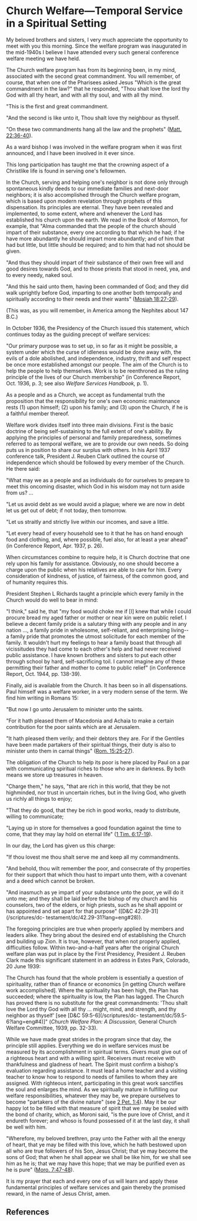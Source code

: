 # Church Welfare—Temporal Service in a Spiritual Setting

My beloved brothers and sisters, I very much appreciate the opportunity to
meet with you this morning. Since the welfare program was inaugurated in the
mid-1940s I believe I have attended every such general conference welfare
meeting we have held.

The Church welfare program has from its beginning been, in my mind, associated
with the second great commandment. You will remember, of course, that when one
of the Pharisees asked Jesus "Which is the great commandment in the law?" that
he responded, "Thou shalt love the lord thy God with all thy heart, and with
all thy soul, and with all thy mind.

"This is the first and great commandment.

"And the second is like unto it, Thou shalt love thy neighbour as thyself.

"On these two commandments hang all the law and the prophets" ([Matt.
22:36-40](/scriptures/nt/matt/22.36-40?lang=eng#35)).

As a ward bishop I was involved in the welfare program when it was first
announced, and I have been involved in it ever since.

This long participation has taught me that the crowning aspect of a Christlike
life is found in serving one's fellowmen.

In the Church, serving and helping one's neighbor is not done only through
spontaneous kindly deeds to our immediate families and next-door neighbors; it
is also accomplished through the Church welfare program, which is based upon
modern revelation through prophets of this dispensation. Its principles are
eternal. They have been revealed and implemented, to some extent, where and
whenever the Lord has established his church upon the earth. We read in the
Book of Mormon, for example, that "Alma commanded that the people of the
church should impart of their substance, every one according to that which he
had; if he have more abundantly he should impart more abundantly; and of him
that had but little, but little should be required; and to him that had not
should be given.

"And thus they should impart of their substance of their own free will and
good desires towards God, and to those priests that stood in need, yea, and to
every needy, naked soul.

"And this he said unto them, having been commanded of God; and they did walk
uprightly before God, imparting to one another both temporally and spiritually
according to their needs and their wants" ([Mosiah
18:27-29](/scriptures/bofm/mosiah/18.27-29?lang=eng#26)).

(This was, as you will remember, in America among the Nephites about 147 B.C.)

In October 1936, the Presidency of the Church issued this statement, which
continues today as the guiding precept of welfare services:

"Our primary purpose was to set up, in so far as it might be possible, a
system under which the curse of idleness would be done away with, the evils of
a dole abolished, and independence, industry, thrift and self respect be once
more established amongst our people. The aim of the Church is to help the
people to help themselves. Work is to be reenthroned as the ruling principle
of the lives of our Church membership" (in Conference Report, Oct. 1936, p. 3;
see also _Welfare Services Handbook,_ p. 1).

As a people and as a Church, we accept as fundamental truth the proposition
that the responsibility for one's own economic maintenance rests (1) upon
himself; (2) upon his family; and (3) upon the Church, if he is a faithful
member thereof.

Welfare work divides itself into three main divisions. First is the basic
doctrine of being self-sustaining to the full extent of one's ability. By
applying the principles of personal and family preparedness, sometimes
referred to as temporal welfare, we are to provide our own needs. So doing
puts us in position to share our surplus with others. In his April 1937
conference talk, President J. Reuben Clark outlined the course of independence
which should be followed by every member of the Church. He there said:

"What may we as a people and as individuals do for ourselves to prepare to
meet this oncoming disaster, which God in his wisdom may not turn aside from
us? ...

"Let us avoid debt as we would avoid a plague; where we are now in debt let us
get out of debt; if not today, then tomorrow.

"Let us straitly and strictly live within our incomes, and save a little.

"Let every head of every household see to it that he has on hand enough food
and clothing, and, where possible, fuel also, for at least a year ahead" (in
Conference Report, Apr. 1937, p. 26).

When circumstances combine to require help, it is Church doctrine that one
rely upon his family for assistance. Obviously, no one should become a charge
upon the public when his relatives are able to care for him. Every
consideration of kindness, of justice, of fairness, of the common good, and of
humanity requires this.

President Stephen L Richards taught a principle which every family in the
Church would do well to bear in mind:

"I think," said he, that "my food would choke me if [I] knew that while I
could procure bread my aged father or mother or near kin were on public
relief. I believe a decent family pride is a salutary thing with any people
and in any nation ..., a family pride in wholesome, self-reliant, and
enterprising living--a family pride that promotes the utmost solicitude for
each member of the family. It wouldn't hurt my feelings to hear a family boast
that through all vicissitudes they had come to each other's help and had never
received public assistance. I have known brothers and sisters to put each
other through school by hard, self-sacrificing toil. I cannot imagine any of
these permitting their father and mother to come to public relief" (in
Conference Report, Oct. 1944, pp. 138-39).

Finally, aid is available from the Church. It has been so in all
dispensations. Paul himself was a welfare worker, in a very modern sense of
the term. We find him writing in Romans 15:

"But now I go unto Jerusalem to minister unto the saints.

"For it hath pleased them of Macedonia and Achaia to make a certain
contribution for the poor saints which are at Jerusalem.

"It hath pleased them verily; and their debtors they are. For if the Gentiles
have been made partakers of their spiritual things, their duty is also to
minister unto them in carnal things" ([Rom.
15:25-27](/scriptures/nt/rom/15.25-27?lang=eng#24)).

The obligation of the Church to help its poor is here placed by Paul on a par
with communicating spiritual riches to those who are in darkness. By both
means we store up treasures in heaven.

"Charge them," he says, "that are rich in this world, that they be not
highminded, nor trust in uncertain riches, but in the living God, who giveth
us richly all things to enjoy;

"That they do good, that they be rich in good works, ready to distribute,
willing to communicate;

"Laying up in store for themselves a good foundation against the time to come,
that they may lay hold on eternal life" ([1 Tim.
6:17-19](/scriptures/nt/1-tim/6.17-19?lang=eng#16)).

In our day, the Lord has given us this charge:

"If thou lovest me thou shalt serve me and keep all my commandments.

"And behold, thou wilt remember the poor, and consecrate of thy properties for
their support that which thou hast to impart unto them, with a covenant and a
deed which cannot be broken.

"And inasmuch as ye impart of your substance unto the poor, ye will do it unto
me; and they shall be laid before the bishop of my church and his counselors,
two of the elders, or high priests, such as he shall appoint or has appointed
and set apart for that purpose" ([D&amp;C 42:29-31](/scriptures/dc-
testament/dc/42.29-31?lang=eng#28)).

The foregoing principles are true when properly applied by members and leaders
alike. They bring about the desired end of establishing the Church and
building up Zion. It is true, however, that when not properly applied,
difficulties follow. Within two-and-a-half years after the original Church
welfare plan was put in place by the First Presidency, President J. Reuben
Clark made this significant statement in an address in Estes Park, Colorado,
20 June 1939:

The Church has found that the whole problem is essentially a question of
spirituality, rather than of finance or economics [in getting Church welfare
work accomplished]. Where the spirituality has been high, the Plan has
succeeded; where the spirituality is low, the Plan has lagged. The Church has
proved there is no substitute for the great commandments: 'Thou shalt love the
Lord thy God with all thy ... might, mind, and strength, and thy neighbor as
thyself' [see [D&amp;C 59:5-6](/scriptures/dc-
testament/dc/59.5-6?lang=eng#4)]" (_Church Welfare Plan: A Discussion,_
General Church Welfare Committee, 1939, pp. 32-33).

While we have made great strides in the program since that day, the principle
still applies. Everything we do in welfare services must be measured by its
accomplishment in spiritual terms. Givers must give out of a righteous heart
and with a willing spirit. Receivers must receive with thankfulness and
gladness of heart. The Spirit must confirm a bishop's evaluation regarding
assistance. It must lead a home teacher and a visiting teacher to know how to
respond to needs of families to whom they are assigned. With righteous intent,
participating in this great work sanctifies the soul and enlarges the mind. As
we spiritually mature in fulfilling our welfare responsibilities, whatever
they may be, we prepare ourselves to become "partakers of the divine nature"
(see [2 Pet. 1:4](/scriptures/nt/2-pet/1.4?lang=eng#3)). May it be our happy
lot to be filled with that measure of spirit that we may be sealed with the
bond of charity, which, as Moroni said, "is the pure love of Christ, and it
endureth forever; and whoso is found possessed of it at the last day, it shall
be well with him.

"Wherefore, my beloved brethren, pray unto the Father with all the energy of
heart, that ye may be filled with this love, which he hath bestowed upon all
who are true followers of his Son, Jesus Christ; that ye may become the sons
of God; that when he shall appear we shall be like him, for we shall see him
as he is; that we may have this hope; that we may be purified even as he is
pure" ([Moro. 7:47-48](/scriptures/bofm/moro/7.47-48?lang=eng#46)).

It is my prayer that each and every one of us will learn and apply these
fundamental principles of welfare services and gain thereby the promised
reward, in the name of Jesus Christ, amen.

## References

